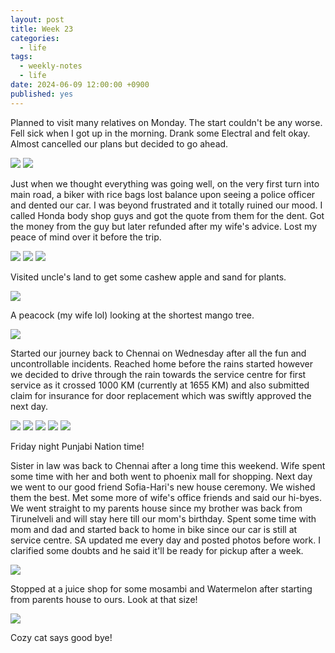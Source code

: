 ```yaml
---
layout: post
title: Week 23
categories:
  - life
tags:
  - weekly-notes
  - life
date: 2024-06-09 12:00:00 +0900
published: yes
---
```


Planned to visit many relatives on Monday. The start couldn't be any worse. Fell sick when I got up in the morning. Drank some Electral and felt okay. Almost cancelled our plans but decided to go ahead.

![](https://i.imgur.com/kRYDAH7.jpg)
![](https://i.imgur.com/o0qql8r.jpg)

Just when we thought everything was going well, on the very first turn into main road, a biker with rice bags lost balance upon seeing a police officer and dented our car. I was beyond frustrated and it totally ruined our mood. I called Honda body shop guys and got the quote from them for the dent. Got the money from the guy but later refunded after my wife's advice. Lost my peace of mind over it before the trip.

![](https://i.imgur.com/Gop9op3.jpg)
![](https://i.imgur.com/YhqNv3v.jpg)
![](https://i.imgur.com/gsh1Jvc.jpg)

Visited uncle's land to get some cashew apple and sand for plants.

![](https://i.imgur.com/MsxRN2r.jpg)

A peacock (my wife lol) looking at the shortest mango tree.

![](https://i.imgur.com/t1Bw2On.jpg)

Started our journey back to Chennai on Wednesday after all the fun and uncontrollable incidents. Reached home before the rains started however we decided to drive through the rain towards the service centre for first service as it crossed 1000 KM (currently at 1655 KM) and also submitted claim for insurance for door replacement which was swiftly approved the next day.

![](https://i.imgur.com/vxlsYe2.jpg)
![](https://i.imgur.com/v0KsxEx.jpg)
![](https://i.imgur.com/X8PbPWK.jpg)
![](https://i.imgur.com/b0u7ZXi.jpg)
![](https://i.imgur.com/gT39Sf7.jpg)

Friday night Punjabi Nation time!

Sister in law was back to Chennai after a long time this weekend. Wife spent some time with her and both went to phoenix mall for shopping. Next day we went to our good friend Sofia-Hari's new house ceremony. We wished them the best. Met some more of wife's office friends and said our hi-byes. We went straight to my parents house since my brother was back from Tirunelveli and will stay here till our mom's birthday. Spent some time with mom and dad and started back to home in bike since our car is still at service centre. SA updated me every day and posted photos before work. I clarified some doubts and he said it'll be ready for pickup after a week.

![](https://i.imgur.com/D3yy6Rv.jpg)

Stopped at a juice shop for some mosambi and Watermelon after starting from parents house to ours. Look at that size!

![](https://i.imgur.com/WzYpd89.jpg)

Cozy cat says good bye!
